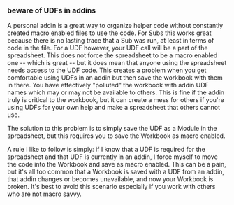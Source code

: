 ### beware of UDFs in addins

A personal addin is a great way to organize helper code without constantly created macro enabled files to use the code. For Subs this works great because there is no lasting trace that a Sub was run, at least in terms of code in the file. For a UDF however, your UDF call will be a part of the spreadsheet. This does not force the spreadsheet to be a macro enabled one -- which is great -- but it does mean that anyone using the spreadsheet needs access to the UDF code. This creates a problem when you get comfortable using UDFs in an addin but then save the workbook with them in there. You have effectively "polluted" the workbook with addin UDF names which may or may not be available to others. This is fine if the addin truly is critical to the workbook, but it can create a mess for others if you're using UDFs for your own help and make a spreadsheet that others cannot use.

The solution to this problem is to simply save the UDF as a Module in the spreadsheet, but this requires you to save the Workbook as macro enabled.

A rule I like to follow is simply: if I know that a UDF is required for the spreadsheet and that UDF is currently in an addin, I force myself to move the code into the Workbook and save as macro enabled. This can be a pain, but it's all too common that a Workbook is saved with a UDF from an addin, that addin changes or becomes unavailable, and now your Workbook is broken. It's best to avoid this scenario especially if you work with others who are not macro savvy.
